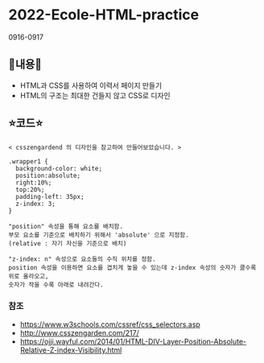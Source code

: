 # 2022-Ecole-HTML-practice
0916-0917


## 📝내용📝
   - HTML과 CSS를 사용하여 이력서 페이지 만들기
   - HTML의 구조는 최대한 건들지 않고 CSS로 디자인

## ⭐코드⭐
    < csszengardend 의 디자인을 참고하여 만들어보았습니다. >
    
    .wrapper1 {
      background-color: white;
      position:absolute;
      right:10%;
      top:20%;
      padding-left: 35px;
      z-index: 3;
    }
    
    "position" 속성을 통해 요소를 배치함.
    부모 요소를 기준으로 배치하기 위해서 'absolute' 으로 지정함.
    (relative : 자기 자신을 기준으로 배치)
    
    "z-index: n" 속성으로 요소들의 수직 위치를 정함.
    position 속성을 이용하면 요소를 겹치게 놓을 수 있는데 z-index 속성의 숫자가 클수록 위로 올라오고,
    숫자가 작을 수록 아래로 내려간다.
    
### 참조
- https://www.w3schools.com/cssref/css_selectors.asp
- http://www.csszengarden.com/217/
- https://ojji.wayful.com/2014/01/HTML-DIV-Layer-Position-Absolute-Relative-Z-index-Visibility.html

